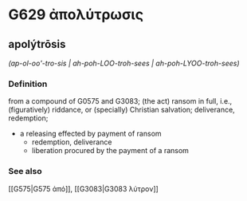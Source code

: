 # G629 ἀπολύτρωσις

## apolýtrōsis

_(ap-ol-oo'-tro-sis | ah-poh-LOO-troh-sees | ah-poh-LYOO-troh-sees)_

### Definition

from a compound of G0575 and G3083; (the act) ransom in full, i.e., (figuratively) riddance, or (specially) Christian salvation; deliverance, redemption; 

- a releasing effected by payment of ransom
  - redemption, deliverance
  - liberation procured by the payment of a ransom

### See also

[[G575|G575 ἀπό]], [[G3083|G3083 λύτρον]]
